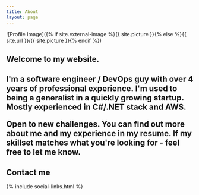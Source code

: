 ```yaml
---
title: About
layout: page
---
```


![Profile Image]({% if site.external-image %}{{ site.picture }}{% else %}{{ site.url }}/{{ site.picture }}{% endif %})

<h2>Welcome to my website.<h2>

<p>I'm a software engineer / DevOps guy with over 4 years of professional experience. I'm used to being a 
generalist in a quickly growing startup. Mostly experienced in C#/.NET stack and AWS.</p>

<p>Open to new challenges. You can find out more about me and my experience in my resume. If my skillset matches what you're looking for - feel free to let me know.</p>

<h2>Contact me</h2>
<!--<a href="mailto://michal@mflak.eu">michal@mflak.eu</a>-->
{% include social-links.html %}
